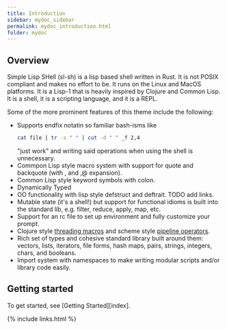 ```yaml
---
title: Introduction
sidebar: mydoc_sidebar
permalink: mydoc_introduction.html
folder: mydoc
---
```


## Overview

Simple Lisp SHell (sl-sh) is a lisp based shell written in Rust. It is not POSIX
compliant and makes no effort to be. It runs on the Linux and MacOS platforms.
It is a Lisp-1 that is heavily inspired by Clojure and Common Lisp. It is a 
shell, it is a scripting language, and it is a REPL.

Some of the more prominent features of this theme include the following:

* Supports endfix notatin so familiar bash-isms like
    ```bash
    cat file | tr -s " " | cut -d " " _f 2,4
    ```
    "just work" and writing said operations when using the shell is unnecessary.
* Commpon Lisp style macro system with support for quote and backquote (with , and ,@ expansion).
* Common Lisp style keyword symbols with colon.
* Dynamically Typed
* OO functionality with lisp style defstruct and deftrait. TODO add links.
* Mutable state (it's a shell!) but support for functional idioms is built into the standard lib, e.g. filter, reduce, apply, map, etc.
* Support for an rc file to set up environment and fully customize your prompt.
* Clojure style [threading macros](https://clojure.org/guides/threading_macros) and scheme style [pipeline operators](https://srfi.schemers.org/srfi-197/srfi-197.html).
* Rich set of types and cohesive standard library built around them: vectors, lists, iterators, file forms, hash maps, pairs, strings, integers, chars, and booleans.
* Import system with namespaces to make writing modular scripts and/or library code easily.

## Getting started

To get started, see [Getting Started][index].

{% include links.html %}
